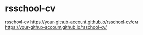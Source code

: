 # rsschool-cv
rsschool-cv
https://your-github-account.github.io/rsschool-cv/см
https://your-github-account.github.io/rsschool-cv/
